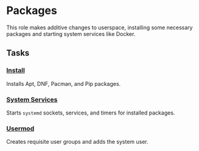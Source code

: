 # Packages

This role makes additive changes to userspace, installing some necessary
packages and starting system services like Docker.

## Tasks

### [Install](./tasks/install.yml)

Installs Apt, DNF, Pacman, and Pip packages.

### [System Services](./tasks/system_services.yml)

Starts `systemd` sockets, services, and timers for installed packages.

### [Usermod](./tasks/usermod.yml)

Creates requisite user groups and adds the system user.
